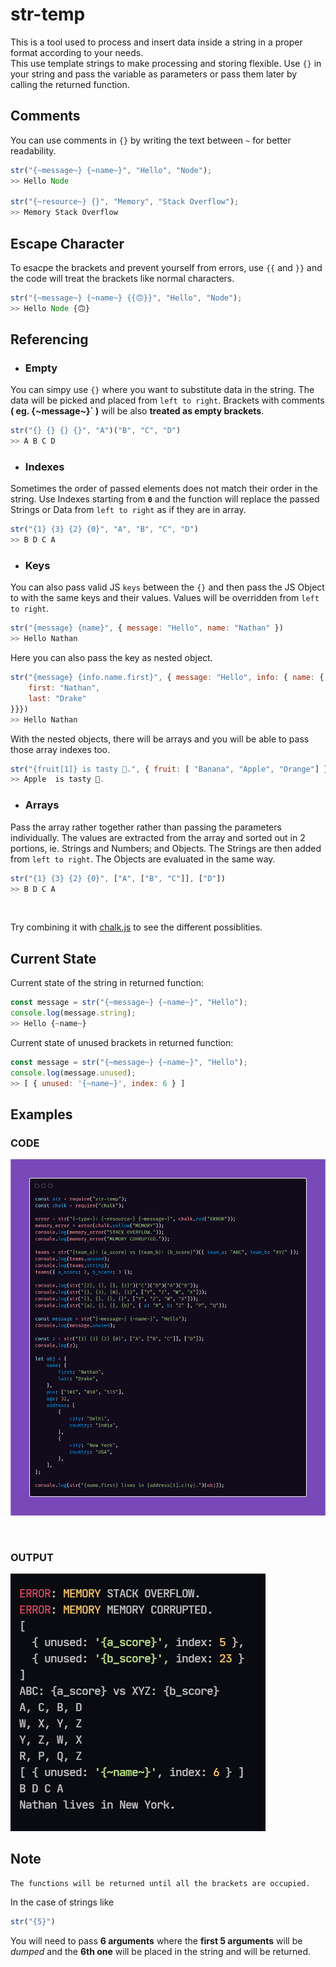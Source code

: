 # str-temp

This is a tool used to process and insert data inside a string in a proper format according to your needs.
<br>
This use template strings to make processing and storing flexible. Use `{}` in your string and pass the variable as parameters or pass them later by calling the returned function.

## Comments

You can use comments in `{}` by writing the text between `~` for better readability.

```Javascript
str("{~message~} {~name~}", "Hello", "Node");
>> Hello Node

str("{~resource~} {}", "Memory", "Stack Overflow");
>> Memory Stack Overflow
```

## Escape Character

To esacpe the brackets and prevent yourself from errors, use `{{` and `}}`
and the code will treat the brackets like normal characters.

```Javascript
str("{~message~} {~name~} {{🙃}}", "Hello", "Node");
>> Hello Node {🙃}
```

## Referencing

-   ### Empty

You can simpy use `{}` where you want to substitute data in the string. The data will be picked and placed from `left to right`. Brackets with comments **( eg. {\~message\~}` )** will be also **treated as empty brackets**.

```Javascript
str("{} {} {} {}", "A")("B", "C", "D")
>> A B C D
```

-   ### Indexes

Sometimes the order of passed elements does not match their order in the string. Use Indexes starting from **`0`** and the function will replace the passed Strings or Data from `left to right` as if they are in array.

```Javascript
str("{1} {3} {2} {0}", "A", "B", "C", "D")
>> B D C A
```

-   ### Keys

You can also pass valid JS `keys` between the `{}` and then pass the JS Object to
with the same keys and their values. Values will be overridden from `left to right`.

```Javascript
str("{message} {name}", { message: "Hello", name: "Nathan" })
>> Hello Nathan
```

Here you can also pass the key as nested object.

```Javascript
str("{message} {info.name.first}", { message: "Hello", info: { name: {
    first: "Nathan",
    last: "Drake"
}}})
>> Hello Nathan
```

With the nested objects, there will be arrays and you will be able to pass those array indexes too.

```Javascript
str("{fruit[1]} is tasty 🤤.", { fruit: [ "Banana", "Apple", "Orange"] })
>> Apple  is tasty 🤤.
```

-   ### Arrays

Pass the array rather together rather than passing the parameters individually. The values are extracted from the array and sorted out in 2 portions, ie. Strings and Numbers; and Objects. The Strings are then added from `left to right`. The Objects are evaluated in the same way.

```Javascript
str("{1} {3} {2} {0}", ["A", ["B", "C"]], ["D"])
>> B D C A
```

<br>

Try combining it with [chalk.js][chalk] to see the different possiblities.

## Current State

Current state of the string in returned function:

```Javascript
const message = str("{~message~} {~name~}", "Hello");
console.log(message.string);
>> Hello {~name~}
```

Current state of unused brackets in returned function:

```Javascript
const message = str("{~message~} {~name~}", "Hello");
console.log(message.unused);
>> [ { unused: '{~name~}', index: 6 } ]
```

## Examples

### CODE

![Code Example][str_example]

<br>

### OUTPUT

![Console Output][str_console]

## Note

```
The functions will be returned until all the brackets are occupied.
```

In the case of strings like

```Javascript
str("{5}")
```

You will need to pass **6 arguments** where the **first 5 arguments** will be _dumped_ and the **6th one** will be placed in the string and will be returned.

[chalk]: https://www.npmjs.com/package/chalk
[str_example]: ./media/str_temp_example.png
[str_console]: ./media/str_temp_console.png
